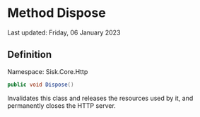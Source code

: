 # Method Dispose
Last updated: Friday, 06 January 2023

## Definition
Namespace: Sisk.Core.Http

```csharp
public void Dispose()
```

Invalidates this class and releases the resources used by it, and permanently closes the HTTP server.

